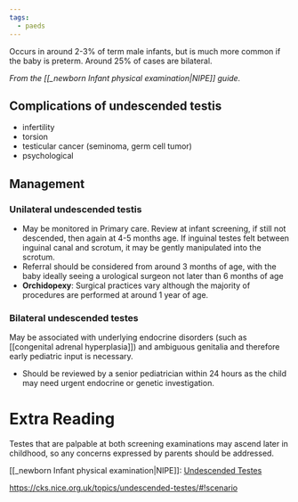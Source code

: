 ```yaml
---
tags:
  - paeds
---
```

Occurs in around 2-3% of term male infants, but is much more common if the baby is preterm. Around 25% of cases are bilateral.

*From the [[_newborn Infant physical examination|NIPE]] guide.* 
## Complications of undescended testis 
- infertility
- torsion
- testicular cancer (seminoma, germ cell tumor)
- psychological

## Management 
### Unilateral undescended testis
- May be monitored in Primary care. Review at infant screening, if still not descended, then again at 4-5 months age. If inguinal testes felt between inguinal canal and scrotum, it may be gently manipulated into the scrotum. 
- Referral should be considered from around 3 months of age, with the baby ideally seeing a urological surgeon not later than 6 months of age
- **Orchidopexy**: Surgical practices vary although the majority of procedures are performed at around 1 year of age. 

### Bilateral undescended testes
May be associated with underlying endocrine disorders (such as [[congenital adrenal hyperplasia]]) and ambiguous genitalia and therefore early pediatric input is necessary. 

- Should be reviewed by a senior pediatrician within 24 hours as the child may need urgent endocrine or genetic investigation. 

# Extra Reading
Testes that are palpable at both screening examinations may ascend later in childhood, so any concerns expressed by parents should be addressed. 

[[_newborn Infant physical examination|NIPE]]: [Undescended Testes](https://www.gov.uk/government/publications/newborn-and-infant-physical-examination-programme-handbook/newborn-and-infant-physical-examination-screening-programme-handbook#screening-examination-of-the-testes )

https://cks.nice.org.uk/topics/undescended-testes/#!scenario